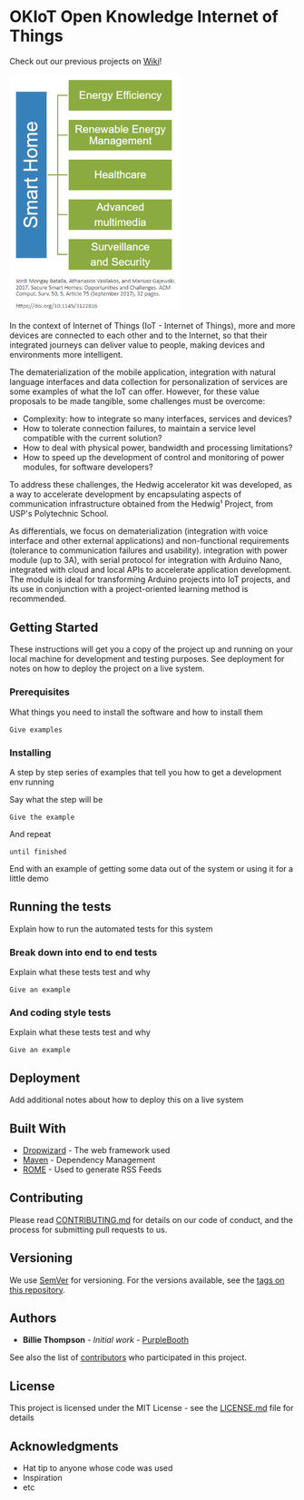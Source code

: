 # OKIoT Open Knowledge Internet of Things

Check out our previous projects on [Wiki](https://github.com/vthayashi/OKIoT/wiki)!

<img src="https://github.com/vthayashi/OKIoT/blob/master/img/smarthomeareas.PNG" alt="Smart Home major interest areas" width="300"/>

In the context of Internet of Things (IoT - Internet of Things), more and more devices are connected to each other and to the Internet, so that their integrated journeys can deliver value to people, making devices and environments more intelligent.

The dematerialization of the mobile application, integration with natural language interfaces and data collection for personalization of services are some examples of what the IoT can offer.
However, for these value proposals to be made tangible, some challenges must be overcome:

* Complexity: how to integrate so many interfaces, services and devices?
* How to tolerate connection failures, to maintain a service level compatible with the current solution?
* How to deal with physical power, bandwidth and processing limitations?
* How to speed up the development of control and monitoring of power modules, for software developers?

To address these challenges, the Hedwig accelerator kit was developed, as a way to accelerate development by encapsulating aspects of communication infrastructure obtained from the Hedwig¹ Project, from USP's Polytechnic School.

As differentials, we focus on dematerialization (integration with voice interface and other external applications) and non-functional requirements (tolerance to communication failures and usability).
integration with power module (up to 3A), with serial protocol for integration with Arduino Nano, integrated with cloud and local APIs to accelerate application development. The module is ideal for transforming Arduino projects into IoT projects, and its use in conjunction with a project-oriented learning method is recommended.

## Getting Started

These instructions will get you a copy of the project up and running on your local machine for development and testing purposes. See deployment for notes on how to deploy the project on a live system.

### Prerequisites

What things you need to install the software and how to install them

```
Give examples
```

### Installing

A step by step series of examples that tell you how to get a development env running

Say what the step will be

```
Give the example
```

And repeat

```
until finished
```

End with an example of getting some data out of the system or using it for a little demo

## Running the tests

Explain how to run the automated tests for this system

### Break down into end to end tests

Explain what these tests test and why

```
Give an example
```

### And coding style tests

Explain what these tests test and why

```
Give an example
```

## Deployment

Add additional notes about how to deploy this on a live system

## Built With

* [Dropwizard](http://www.dropwizard.io/1.0.2/docs/) - The web framework used
* [Maven](https://maven.apache.org/) - Dependency Management
* [ROME](https://rometools.github.io/rome/) - Used to generate RSS Feeds

## Contributing

Please read [CONTRIBUTING.md](https://gist.github.com/PurpleBooth/b24679402957c63ec426) for details on our code of conduct, and the process for submitting pull requests to us.

## Versioning

We use [SemVer](http://semver.org/) for versioning. For the versions available, see the [tags on this repository](https://github.com/your/project/tags). 

## Authors

* **Billie Thompson** - *Initial work* - [PurpleBooth](https://github.com/PurpleBooth)

See also the list of [contributors](https://github.com/your/project/contributors) who participated in this project.

## License

This project is licensed under the MIT License - see the [LICENSE.md](LICENSE.md) file for details

## Acknowledgments

* Hat tip to anyone whose code was used
* Inspiration
* etc
